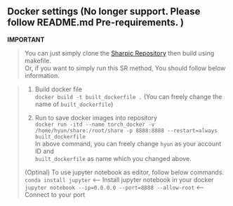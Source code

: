 ## Docker settings (No longer support. Please follow README.md Pre-requirements. )

**IMPORTANT**  
> You can just simply clone the [Sharpic Repository](https://github.com/GCU-Graduate-Project-Sharpic/Sharpic) then build using makefile.  
> Or, if you want to simply run this SR method, You should follow below information.  

> 1. Build docker file  
> `docker build -t built_dockerfile .` (You can freely change the name of `built_dockerfile`)  
> 
> 2. Run to save docker images into repository  
> `docker run -itd --name torch_docker -v /home/hyun/share:/root/share -p 8888:8888 --restart=always built_dockerfile`  
> In above command, you can freely change `hyun` as your account ID and  
> `built_dockerfile` as name which you changed above.  
> 
> (Optinal) To use jupyter notebook as editor, follow below commands.  
> `conda install jupyter` <-- Install jupyter notebook in your docker  
> `jupyter notebook --ip=0.0.0.0 --port=8888 --allow-root` <-- Connect to your port
